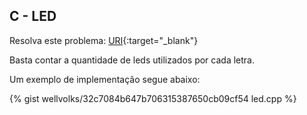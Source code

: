 <div id="led">

## C - LED

Resolva este problema:
[URI][uri-1168]{:target="_blank"}

<p align="justify">
Basta contar a quantidade de leds utilizados por cada letra.
</p>

</div>

Um exemplo de implementação segue abaixo:

{% gist wellvolks/32c7084b647b706315387650cb09cf54 led.cpp %}


[uri-1168]:		https://www.urionlinejudge.com.br/judge/pt/problems/view/1168
